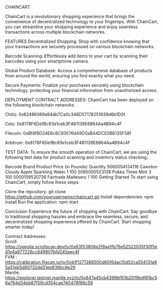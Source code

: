 CHAINCART

ChainCart is a revolutionary shopping experience that brings the convenience of decentralized technology to your fingertips. With ChainCart, you can streamline your shopping experience and enjoy seamless transactions across multiple blockchain networks.

FEATURES
Decentralized Shopping: Shop with confidence knowing that your transactions are securely processed on various blockchain networks.

Barcode Scanning: Effortlessly add items to your cart by scanning their barcodes using your smartphone camera.

Global Product Database: Access a comprehensive database of products from around the world, ensuring you find exactly what you need.

Secure Payments: Finalize your purchases securely using blockchain technology, protecting your financial information from unauthorized access.

DEPLOYMENT CONTRACT ADDRESSES:
ChainCart has been deployed on the following blockchain networks:

Chiliz: 0x82486069a94db7Ca0c346D57178251939d6b1D0f

Celo: 0x8178F6De1Bc93e1ceb3F481139E6864Aa4B94c4F

Filecoin: 0xBf4f8D24E6c8C93576d49D0aB44DCE0B6135F58f

Arbitrum: 0x8178F6De1Bc93e1ceb3F481139E6864Aa4B94c4F

TEST DATA:
To ensure the smooth operation of ChainCart, we are using the following test data for product scanning and inventory status checking:

Barcode	Brand	Product	Price (in Pounds)	Quantity
5060054134118	Cawston	Cloudy Apple Sparkling Water	1	100
5065000523138	Pukka	Three Mint	3	100
5000159530736	Fairtrade	Maltesers	1	100
Getting Started
To start using ChainCart, simply follow these steps:

Clone the repository: git clone https://github.com/yourusername/chaincart.git
Install dependencies: npm install
Run the application: npm start

Conclusion
Experience the future of shopping with ChainCart. Say goodbye to traditional shopping hassles and embrace the seamless, secure, and decentralized shopping experience offered by ChainCart. Start shopping smarter today!


Contract Addresses: <br/>
Scroll: https://sepolia.scrollscan.dev/tx/0x63f53808e2f9ae1fb76e52522035f30f5e41e4a977226cc849807bfd245eec4f <br/>
FVM : https://calibration.filscan.io/tx/0xb1f1271388500d65f6dac10d52ca554131a95a51eb5d80732dd31eb836bc6e29 <br/>
Mantle: https://explorer.testnet.mantle.xyz/tx/0x847a45cb4399bf93b2019bdf81bc56a764d34eb67f59cd354cae740478f86c59 <br/>
